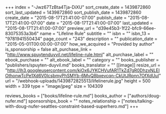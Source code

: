 +++
index = "-Jwz67TzBta4Tja-DiXU"
sort_create_date = 1439872860
sort_last_updated = 1439872860
sort_publish_date = 1439872860
create_date = "2015-08-17T21:41:00-07:00"
publish_date = "2015-08-17T21:41:00-07:00"
date = "2015-08-17T21:41:00-07:00"
last_updated = "2015-08-17T21:41:00-07:00"
preview_url = "d39e45b3-1f22-bfc9-66ee-83075353a3b6"
name = "Lifeline Rule"
subtitle = ""
isbn = ""
isbn_13 = "9781941550434"
page_count = "243"
description = ""
publication_date = "2015-05-01T00:00:00-07:00"
how_we_acquired = "Provided by author"
is_sponsorship = false
alt_purchase_link = "http://www.spuytenduyvil.net/lifeline-rule.html"
alt_purchase_label = ""
ebook_purchase = ""
alt_ebook_label = ""
category = ""
books_publisher = "publishers/spuyten-duyvil.md"
books_translator = ""
[[image]]
resize_url = "http://lh3.googleusercontent.com/kiOx6JYKCHVufAR1TkZd7gR0DhzxNLElOthonwTcPe1Xd6V0lcsbmyPhSMYb-6MvQ8bxevcqn-CkUtJRpnn7OfXdUuI"
url = "/webhook-uploads/1439872825513/lifelinerule.jpg"
height = 500
width = 339
type = "image/jpeg"
size = 104309

reviews_books = ["books/lifeline-rule.md"]
books_author = ["authors/doug-nufer.md"]
sponsorships_book = ""
notes_relationship = ["notes/talking-with-doug-nufer-seattles-constraint-based-superhero.md"]
+++

